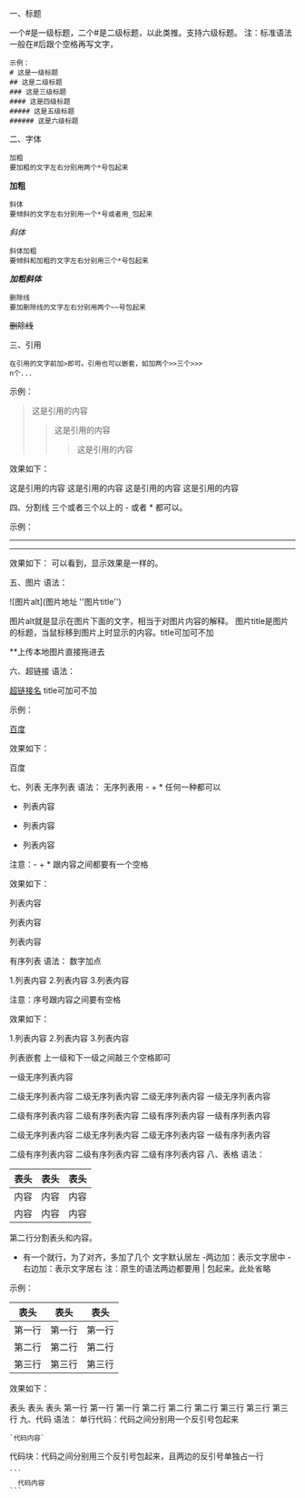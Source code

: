 一、标题

一个#是一级标题，二个#是二级标题，以此类推。支持六级标题。
注：标准语法一般在#后跟个空格再写文字，
```word
示例：
# 这是一级标题
## 这是二级标题
### 这是三级标题
#### 这是四级标题
##### 这是五级标题
###### 这是六级标题
```

二、字体
```word
加粗
要加粗的文字左右分别用两个*号包起来
```
**加粗**

```text
斜体
要倾斜的文字左右分别用一个*号或者用_包起来
```
*斜体*

```word
斜体加粗
要倾斜和加粗的文字左右分别用三个*号包起来
```
***加粗斜体***

```word
删除线
要加删除线的文字左右分别用两个~~号包起来
```
~~删除线~~


三、引用
```word
在引用的文字前加>即可。引用也可以嵌套，如加两个>>三个>>>
n个...
```

示例：

>这是引用的内容
>>这是引用的内容
>>
>>>这是引用的内容

效果如下：

这是引用的内容
这是引用的内容
这是引用的内容
这是引用的内容

四、分割线
三个或者三个以上的 - 或者 * 都可以。

示例：

---
***
效果如下：
可以看到，显示效果是一样的。

五、图片
语法：

![图片alt](图片地址 ''图片title'')

图片alt就是显示在图片下面的文字，相当于对图片内容的解释。
图片title是图片的标题，当鼠标移到图片上时显示的内容。title可加可不加

**上传本地图片直接拖进去

六、超链接
语法：

[超链接名](超链接地址 "超链接title")
title可加可不加

示例：

[百度](http://baidu.com)

效果如下：

百度

七、列表
无序列表
语法：
无序列表用 - + * 任何一种都可以

- 列表内容
+ 列表内容
* 列表内容

注意：- + * 跟内容之间都要有一个空格

效果如下：

列表内容

列表内容

列表内容

有序列表
语法：
数字加点

1.列表内容
2.列表内容
3.列表内容

注意：序号跟内容之间要有空格

效果如下：

1.列表内容
2.列表内容
3.列表内容

列表嵌套
上一级和下一级之间敲三个空格即可

一级无序列表内容

二级无序列表内容
二级无序列表内容
二级无序列表内容
一级无序列表内容

二级有序列表内容
二级有序列表内容
二级有序列表内容
一级有序列表内容

二级无序列表内容
二级无序列表内容
二级无序列表内容
一级有序列表内容

二级有序列表内容
二级有序列表内容
二级有序列表内容
八、表格
语法：

表头|表头|表头
---|:--:|---:
内容|内容|内容
内容|内容|内容

第二行分割表头和内容。
- 有一个就行，为了对齐，多加了几个
文字默认居左
-两边加：表示文字居中
-右边加：表示文字居右
注：原生的语法两边都要用 | 包起来。此处省略

示例：

| 表头 | 表头 | 表头 |
| --- | --- | --- |
|第一行|第一行|第一行|
|第二行|第二行|第二行|
|第三行|第三行|第三行|

效果如下：

表头	表头	表头
第一行	第一行	第一行
第二行	第二行	第二行
第三行	第三行	第三行
九、代码
语法：
单行代码：代码之间分别用一个反引号包起来

    `代码内容`

代码块：代码之间分别用三个反引号包起来，且两边的反引号单独占一行

    ```
      代码内容
    ```


